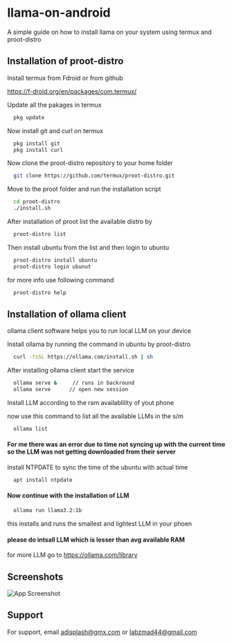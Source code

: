 
# llama-on-android
A simple guide on how to install llama on your system using termux and proot-distro 
## Installation of proot-distro

Install termux from Fdroid or from github

 https://f-droid.org/en/packages/com.termux/

Update all the pakages in termux 
```bash
  pkg update 
```
Now install git and curl on termux
```bash
  pkg install git
  pkg install curl
```
Now clone the proot-distro repository to your home folder 
```bash
  git clone https://github.com/termux/proot-distro.git
```
Move to the proot folder and run the installation script
```bash
  cd proot-distro
  ./install.sh
```
After installation of proot list the available distro by
```bash
  proot-distro list
```
Then install ubuntu from the list and then login to ubuntu
```bash
  proot-distro install ubuntu
  proot-distro login ubunut
```
for more info use following command
```bash
  proot-distro help
```
## Installation of ollama client 

ollama client software helps you to run local LLM on your device

Install ollama by running the command in ubuntu by proot-distro
```bash
  curl -fsSL https://ollama.com/install.sh | sh
```
After installing ollama client start the service 
```bash
  ollama serve &     // runs in backround
  ollama serve      // open new session
```
Install LLM according to the ram availablility of yout phone

now use this command to list all the available LLMs in the s/m
```bash
  ollama list
```

#### For me there was an error due to time not syncing up with the current time so the LLM was not getting downloaded from their server

Install NTPDATE to sync the time of the ubuntu with actual time
```bash
  apt install ntpdate
```

#### Now continue with the installation of LLM 
```bash 
  ollama run llama3.2:1b 
```
this installs and runs the smallest and lightest LLM in your phoen 

#### please do intsall LLM which is lesser than avg available RAM 

for more LLM go to https://ollama.com/library
## Screenshots

![App Screenshot](https://via.placeholder.com/468x300?text=App+Screenshot+Here)


## Support

For support, email adisplash@gmx.com  or labzmad44@gmail.com


